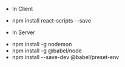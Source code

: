 - In Client
 + npm install react-scripts --save
- In Server
 + npm install -g nodemon
 + npm install -g @babel/node
 + npm install --save-dev @babel/preset-env
